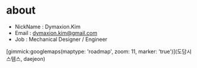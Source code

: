 # about

* NickName : Dymaxion.Kim
* Email : dymaxion.kim@gmail.com
* Job : Mechanical Designer / Engineer

[gimmick:googlemaps(maptype: 'roadmap', zoom: 11, marker: 'true')](도담시스템스, daejeon)




